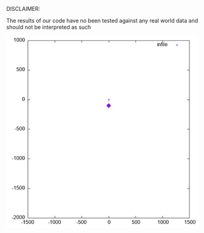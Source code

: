 DISCLAIMER:

The results of our code have no been tested against any real world data and should not be interpreted as such



![Visualization of code](simulationFixedScale.gif)
